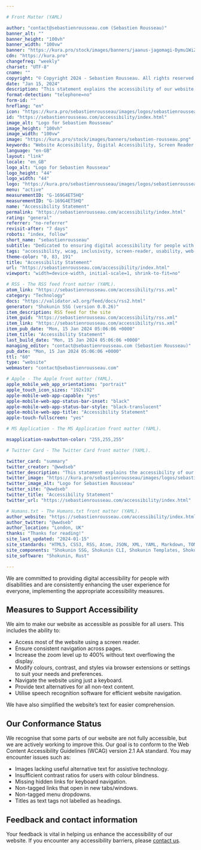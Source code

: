 ```yaml
---

# Front Matter (YAML)

author: "contact@sebastienrousseau.com (Sebastien Rousseau)"
banner_alt: ""
banner_height: "100vh"
banner_width: "100vw"
banner: "https://kura.pro/stock/images/banners/jaanus-jagomagi-Dymu1WiZVko.webp"
cdn: "https://kura.pro"
changefreq: "weekly"
charset: "UTF-8"
cname: ""
copyright: "© Copyright 2024 - Sebastien Rousseau. All rights reserved."
date: "Jan 15, 2024"
description: "This statement explains the accessibility of our website, what we are doing to address it, and how to contact us about web accessibility."
format-detection: "telephone=no"
form-id: ""
hreflang: "en"
icon: "https://kura.pro/sebastienrousseau/images/logos/sebastienrousseau.svg"
id: "https://sebastienrousseau.com/accessibility/index.html"
image_alt: "Logo for Sebastien Rousseau"
image_height: "100vh"
image_width: "100vw"
image: "https://kura.pro/stock/images/banners/sebastien-rousseau.png"
keywords: "Website Accessibility, Digital Accessibility, Screen Reader Compatibility, WCAG 2.1 AA Compliance, Keyboard Navigation, Accessibility Guidelines, User Experience Enhancement, Assistive Technology, Accessibility Features, Color Contrast Accessibility"
language: "en-GB"
layout: "link"
locale: "en_GB"
logo_alt: "Logo for Sebastien Rousseau"
logo_height: "44"
logo_width: "44"
logo: "https://kura.pro/sebastienrousseau/images/logos/sebastienrousseau.webp"
menu: "active"
measurementID: "G-169G4ET5HQ"
measurementID: "G-169G4ET5HQ"
name: "Accessibility Statement"
permalink: "https://sebastienrousseau.com/accessibility/index.html"
rating: "general"
referrer: "no-referrer"
revisit-after: "7 days"
robots: "index, follow"
short_name: "sebastienrousseau"
subtitle: "Dedicated to ensuring digital accessibility for people with disabilities"
tags: "accessibility, wcag, inclusivity, screen-reader, usability, web-design, ada, compliance, ux, design, color-blindness, assistive-tech"
theme-color: "0, 83, 191"
title: "Accessibility Statement"
url: "https://sebastienrousseau.com/accessibility/index.html"
viewport: "width=device-width, initial-scale=1, shrink-to-fit=no"

# RSS - The RSS feed front matter (YAML).
atom_link: "https://sebastienrousseau.com/accessibility/rss.xml"
category: "Technology"
docs: "https://validator.w3.org/feed/docs/rss2.html"
generator: "Shokunin SSG (version 0.0.26)"
item_description: RSS feed for the site
item_guid: "https://sebastienrousseau.com/accessibility/rss.xml"
item_link: "https://sebastienrousseau.com/accessibility/rss.xml"
item_pub_date: "Mon, 15 Jan 2024 05:06:06 +0000"
item_title: "Accessibility Statement"
last_build_date: "Mon, 15 Jan 2024 05:06:06 +0000"
managing_editor: "contact@sebastienrousseau.com (Sebastien Rousseau)"
pub_date: "Mon, 15 Jan 2024 05:06:06 +0000"
ttl: "60"
type: "website"
webmaster: "contact@sebastienrousseau.com"

# Apple - The Apple front matter (YAML).
apple_mobile_web_app_orientations: "portrait"
apple_touch_icon_sizes: "192x192"
apple-mobile-web-app-capable: "yes"
apple-mobile-web-app-status-bar-inset: "black"
apple-mobile-web-app-status-bar-style: "black-translucent"
apple-mobile-web-app-title: "Accessibility Statement"
apple-touch-fullscreen: "yes"

# MS Application - The MS Application front matter (YAML).

msapplication-navbutton-color: "255,255,255"

# Twitter Card - The Twitter Card front matter (YAML).

twitter_card: "summary"
twitter_creator: "@wwdseb"
twitter_description: "This statement explains the accessibility of our website, what we are doing to address it, and how to contact us about web accessibility."
twitter_image: "https://kura.pro/sebastienrousseau/images/logos/sebastienrousseau.png"
twitter_image_alt: "Logo for Sebastien Rousseau"
twitter_site: "@wwdseb"
twitter_title: "Accessibility Statement"
twitter_url: "https://sebastienrousseau.com/accessibility/index.html"

# Humans.txt - The Humans.txt front matter (YAML).
author_website: "https://sebastienrousseau.com/accessibility/index.html"
author_twitter: "@wwdseb"
author_location: "London, UK"
thanks: "Thanks for reading!"
site_last_updated: "2024-01-15"
site_standards: "HTML5, CSS3, RSS, Atom, JSON, XML, YAML, Markdown, TOML"
site_components: "Shokunin SSG, Shokunin CLI, Shokunin Templates, Shokunin Themes, Kaishi SSG, Kaishi CLI, Kaishi Templates, Kaishi Themes"
site_software: "Shokunin, Rust"

---
```


We are committed to providing digital accessibility for people with disabilities and are consistently enhancing the user experience for everyone, implementing the appropriate accessibility measures.

## Measures to Support Accessibility

We aim to make our website as accessible as possible for all users. This includes the ability to:

- Access most of the website using a screen reader.
- Ensure consistent navigation across pages.
- Increase the zoom level up to 400% without text overflowing the display.
- Modify colours, contrast, and styles via browser extensions or settings to suit your needs and preferences.
- Navigate the website using just a keyboard.
- Provide text alternatives for all non-text content.
- Utilise speech recognition software for efficient website navigation.

We have also simplified the website’s text for easier comprehension.

## Our Conformance Status

We recognise that some parts of our website are not fully accessible, but we are actively working to improve this. Our goal is to conform to the Web Content Accessibility Guidelines (WCAG) version 2.1 AA standard. You may encounter issues such as:

- Images lacking useful alternative text for assistive technology.
- Insufficient contrast ratios for users with colour blindness.
- Missing hidden links for keyboard navigation.
- Non-tagged links that open in new tabs/windows.
- Non-tagged menu dropdowns.
- Titles as text tags not labelled as headings.

## Feedback and contact information

Your feedback is vital in helping us enhance the accessibility of our website. If you encounter any accessibility barriers, please  [contact us](/contact/index.html).
